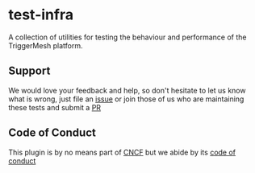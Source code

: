 # test-infra

A collection of utilities for testing the behaviour and performance of the TriggerMesh platform.

## Support

We would love your feedback and help, so don't hesitate to let us know what is wrong, just file an [issue](https://github.com/triggermesh/koby/issues/new) or join those of us who are maintaining these tests and submit a [PR](https://github.com/triggermesh/koby/compare)

## Code of Conduct

This plugin is by no means part of [CNCF](https://www.cncf.io/) but we abide by its [code of conduct](https://github.com/cncf/foundation/blob/master/code-of-conduct.md)
